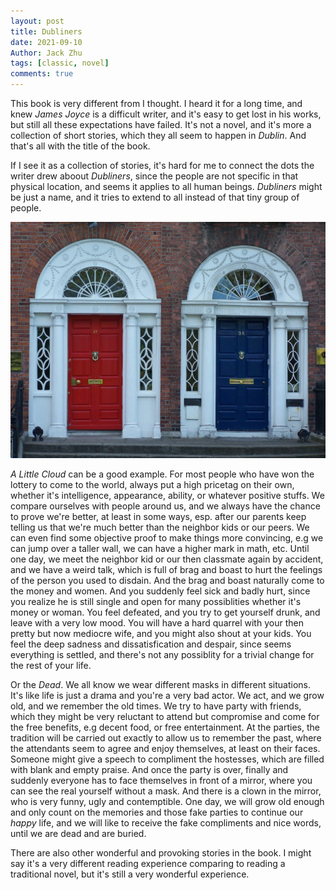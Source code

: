 ```yaml
---
layout: post
title: Dubliners
date: 2021-09-10
Author: Jack Zhu
tags: [classic, novel]
comments: true
---
```


This book is very different from I thought. I heard it for a long time, and knew *James Joyce* is a difficult writer, and it's easy to get lost in his works, but still all these expectations have failed. It's not a novel, and it's more a collection of short stories, which they all seem to happen in *Dublin*. And that's all with the title of the book.

If I see it as a collection of stories, it's hard for me to connect the dots the writer drew aboout *Dubliners*, since the people are not specific in that physical location, and seems it applies to all human beings. *Dubliners* might be just a name, and it tries to extend to all instead of that tiny group of people.

![dublin](../images/dublin.png)

*A Little Cloud* can be a good example. For most people who have won the lottery to come to the world, always put a high pricetag on their own, whether it's intelligence, appearance, ability, or whatever positive stuffs. We compare ourselves with people around us, and we always have the chance to prove we're better, at least in some ways, esp. after our parents keep telling us that we're much better than the neighbor kids or our peers. We can even find some objective proof to make things more convincing, e.g we can jump over a taller wall, we can have a higher mark in math, etc. Until one day, we meet the neighbor kid or our then classmate again by accident, and we have a weird talk, which is full of brag and boast to hurt the feelings of the person you used to disdain. And the brag and boast naturally come to the money and women. And you suddenly feel sick and badly hurt, since you realize he is still single and open for many possiblities whether it's money or woman. You feel defeated, and you try to get yourself drunk, and leave with a very low mood. You will have a hard quarrel with your then pretty but now mediocre wife, and you might also shout at your kids. You feel the deep sadness and dissatisfication and despair, since seems everything is settled, and there's not any possiblity for a trivial change for the rest of your life.

Or the *Dead*. We all know we wear different masks in different situations. It's like life is just a drama and you're a very bad actor. We act, and we grow old, and we remember the old times. We try to have party with friends, which they might be very reluctant to attend but compromise and come for the free benefits, e.g decent food, or free entertainment. At the parties, the tradition will be carried out exactly to allow us to remember the past, where the attendants seem to agree and enjoy themselves, at least on their faces. Someone might give a speech to compliment the hostesses, which are filled with blank and empty praise. And once the party is over, finally and suddenly everyone has to face themselves in front of a mirror, where you can see the real yourself without a mask. And there is a clown in the mirror, who is very funny, ugly and contemptible. One day, we will grow old enough and only count on the memories and those fake parties to continue our *happy* life, and we will like to receive the fake compliments and nice words, until we are dead and are buried.

There are also other wonderful and provoking stories in the book. I might say it's a very different reading experience comparing to reading a traditional novel, but it's still a very wonderful experience.
